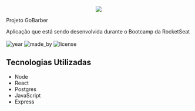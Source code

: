 <div align="center">
<a target="_blank" href="https://imageshack.com/i/plyEpyR6p"><img src="http://imagizer.imageshack.us/v2/xq90/921/yEpyR6.png" border="0"></a> 
</div>

<p align="center">
  <p class="text-bold">Projeto GoBarber</p>
  Aplicação que está sendo desenvolvida durante o Bootcamp da RocketSeat<br>
  <br>
  <img alt="year" src="https://img.shields.io/badge/year-2020-blueviolet">
  <img alt="made_by" src="https://img.shields.io/badge/made%20by-Rodffer-blueviolet">
  <img alt="license" src="https://img.shields.io/badge/licence-MIT-blueviolet">




<h2>Tecnologias Utilizadas</h2>
<ul>
  <li>Node</li>
  <li>React</li>
  <li>Postgres</li>
  <li>JavaScript</li>
  <li>Express</li>
</ul>
